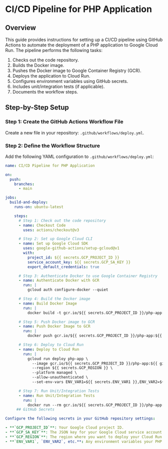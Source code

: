 # CI/CD Pipeline for PHP Application

## Overview

This guide provides instructions for setting up a CI/CD pipeline using GitHub Actions to automate the deployment of a PHP application to Google Cloud Run. The pipeline performs the following tasks:

1. Checks out the code repository.
2. Builds the Docker image.
3. Pushes the Docker image to Google Container Registry (GCR).
4. Deploys the application to Cloud Run.
5. Configures environment variables using GitHub secrets.
6. Includes unit/integration tests (if applicable).
7. Documents the workflow steps.

## Step-by-Step Setup

### Step 1: Create the GitHub Actions Workflow File

Create a new file in your repository: `.github/workflows/deploy.yml`.

### Step 2: Define the Workflow Structure

Add the following YAML configuration to `.github/workflows/deploy.yml`:

```yaml
name: CI/CD Pipeline for PHP Application

on:
  push:
    branches:
      - main

jobs:
  build-and-deploy:
    runs-on: ubuntu-latest

    steps:
      # Step 1: Check out the code repository
      - name: Checkout Code
        uses: actions/checkout@v3

      # Step 2: Set up Google Cloud CLI
      - name: Set up Google Cloud SDK
        uses: google-github-actions/setup-gcloud@v1
        with:
          project_id: ${{ secrets.GCP_PROJECT_ID }}
          service_account_key: ${{ secrets.GCP_SA_KEY }}
          export_default_credentials: true

      # Step 3: Authenticate Docker to use Google Container Registry
      - name: Authenticate Docker with GCR
        run: |
          gcloud auth configure-docker --quiet

      # Step 4: Build the Docker image
      - name: Build Docker Image
        run: |
          docker build -t gcr.io/${{ secrets.GCP_PROJECT_ID }}/php-app:${{ github.sha }} .

      # Step 5: Push Docker image to GCR
      - name: Push Docker Image to GCR
        run: |
          docker push gcr.io/${{ secrets.GCP_PROJECT_ID }}/php-app:${{ github.sha }}

      # Step 6: Deploy to Cloud Run
      - name: Deploy to Cloud Run
        run: |
          gcloud run deploy php-app \
            --image gcr.io/${{ secrets.GCP_PROJECT_ID }}/php-app:${{ github.sha }} \
            --region ${{ secrets.GCP_REGION }} \
            --platform managed \
            --allow-unauthenticated \
            --set-env-vars ENV_VAR1=${{ secrets.ENV_VAR1 }},ENV_VAR2=${{ secrets.ENV_VAR2 }}

      # Step 7: Run Unit/Integration Tests
      - name: Run Unit/Integration Tests
        run: |
          docker run --rm gcr.io/${{ secrets.GCP_PROJECT_ID }}/php-app:${{ github.sha }} php vendor/bin/phpunit
     ## GitHub Secrets

Configure the following secrets in your GitHub repository settings:

- **`GCP_PROJECT_ID`**: Your Google Cloud project ID.
- **`GCP_SA_KEY`**: The JSON key for your Google Cloud service account.
- **`GCP_REGION`**: The region where you want to deploy your Cloud Run service.
- **`ENV_VAR1`, `ENV_VAR2`, etc.**: Any environment variables your PHP application requires.
